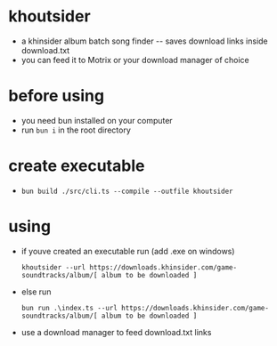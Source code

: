 # khoutsider

- a khinsider album batch song finder -- saves download links inside download.txt
- you can feed it to Motrix or your download manager of choice

# before using
- you need bun installed on your computer
- run `bun i` in the root directory

# create executable
- `bun build ./src/cli.ts --compile --outfile khoutsider`

# using
- if youve created an executable run (add .exe on windows)

   `khoutsider --url https://downloads.khinsider.com/game-soundtracks/album/[ album to be downloaded ]`
- else run

  `bun run .\index.ts --url https://downloads.khinsider.com/game-soundtracks/album/[ album to be downloaded ]`
- use a download manager to feed download.txt links
